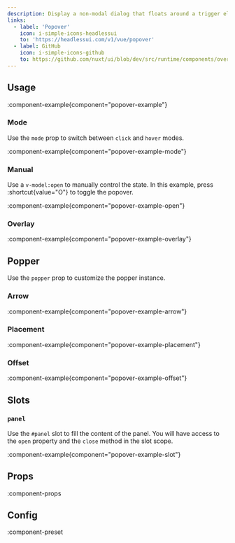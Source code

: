 ```yaml
---
description: Display a non-modal dialog that floats around a trigger element.
links:
  - label: 'Popover'
    icon: i-simple-icons-headlessui
    to: 'https://headlessui.com/v1/vue/popover'
  - label: GitHub
    icon: i-simple-icons-github
    to: https://github.com/nuxt/ui/blob/dev/src/runtime/components/overlays/Popover.vue
---
```


## Usage

:component-example{component="popover-example"}

### Mode

Use the `mode` prop to switch between `click` and `hover` modes.

:component-example{component="popover-example-mode"}

### Manual

Use a `v-model:open` to manually control the state. In this example, press :shortcut{value="O"} to toggle the popover.

:component-example{component="popover-example-open"}

### Overlay

:component-example{component="popover-example-overlay"}

## Popper

Use the `popper` prop to customize the popper instance.

### Arrow

:component-example{component="popover-example-arrow"}

### Placement

:component-example{component="popover-example-placement"}

### Offset

:component-example{component="popover-example-offset"}

## Slots

### `panel`

Use the `#panel` slot to fill the content of the panel. You will have access to the `open` property and the `close` method in the slot scope.

:component-example{component="popover-example-slot"}

## Props

:component-props

## Config

:component-preset
